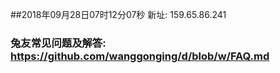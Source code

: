 ##2018年09月28日07时12分07秒 新址: 159.65.86.241
### 兔友常见问题及解答: https://github.com/wanggonging/d/blob/w/FAQ.md
